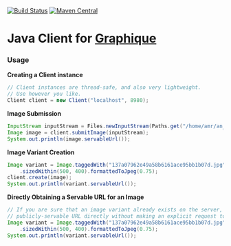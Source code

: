 [![Build Status](https://travis-ci.org/amrhassan/graphique-client-java.svg)](https://travis-ci.org/amrhassan/graphique-client-java) [![Maven Central](https://maven-badges.herokuapp.com/maven-central/io.github.amrhassan/graphique-client/badge.svg?style=flat)](https://maven-badges.herokuapp.com/maven-central/io.github.amrhassan/graphique-client)

Java Client for [Graphique](https://amrhassan.github.io/graphique)
=========================

### Usage ####

**Creating a Client instance**
```java
// Client instances are thread-safe, and also very lightweight.
// Use however you like.
Client client = new Client("localhost", 8980);
```

**Image Submission**
```java
InputStream inputStream = Files.newInputStream(Paths.get("/home/amr/an_image.jpg"));
Image image = client.submitImage(inputStream);
System.out.println(image.servableUrl());
```

**Image Variant Creation**
```java
Image variant = Image.taggedWith("137a07962e49a58b6161ace95bb1b07d.jpg")
    .sizedWithin(500, 400).formattedToJpeg(0.75);
client.create(image);
System.out.println(variant.servableUrl());
```

**Directly Obtaining a Servable URL for an Image**
```java
// If you are sure that an image variant already exists on the server, you can obtain its
// publicly-servable URL directly without making an explicit request to the server.
Image variant = Image.taggedWith("137a07962e49a58b6161ace95bb1b07d.jpg")
    .sizedWithin(500, 400).formattedToJpeg(0.75);
System.out.println(variant.servableUrl());
```
